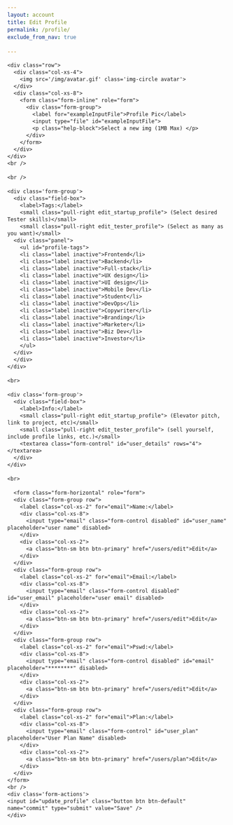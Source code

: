 ```yaml
---
layout: account
title: Edit Profile
permalink: /profile/
exclude_from_nav: true

---
```

<script type="text/javascript">
bowtie.user.info(function(user){
  if(!user){
    window.location.replace("/users/sign_in");
  }
});
</script>

<!-- TESTER -->
<div id="edit_tester_profile">
  <div id="profile" class="user-profile">

    <div class="row">
      <div class="col-xs-4">
        <img src='/img/avatar.gif' class='img-circle avatar'>
      </div>
      <div class="col-xs-8">
        <form class="form-inline" role="form">
          <div class="form-group">
            <label for="exampleInputFile">Profile Pic</label>
            <input type="file" id="exampleInputFile">
            <p class="help-block">Select a new img (1MB Max) </p>
          </div>
        </form>
      </div>
    </div>
    <br />

    <br />

    <div class='form-group'>
      <div class="field-box">
        <label>Tags:</label>
        <small class="pull-right edit_startup_profile"> (Select desired Tester skills)</small>
        <small class="pull-right edit_tester_profile"> (Select as many as you want)</small>
      <div class="panel">
        <ul id="profile-tags">
        <li class="label inactive">Frontend</li>
        <li class="label inactive">Backend</li>
        <li class="label inactive">Full-stack</li>
        <li class="label inactive">UX design</li>
        <li class="label inactive">UI design</li>
        <li class="label inactive">Mobile Dev</li>
        <li class="label inactive">Student</li>
        <li class="label inactive">DevOps</li>
        <li class="label inactive">Copywriter</li>
        <li class="label inactive">Branding</li>
        <li class="label inactive">Marketer</li>
        <li class="label inactive">Biz Dev</li>
        <li class="label inactive">Investor</li>
        </ul>
      </div>
      </div>
    </div>

    <br>

    <div class='form-group'>
      <div class="field-box">
        <label>Info:</label>
        <small class="pull-right edit_startup_profile"> (Elevator pitch, link to project, etc)</small>
        <small class="pull-right edit_tester_profile"> (sell yourself, include profile links, etc.)</small>
        <textarea class="form-control" id="user_details" rows="4"></textarea>
      </div>
    </div>

    <br>

      <form class="form-horizontal" role="form">
      <div class="form-group row">
        <label class="col-xs-2" for="email">Name:</label>
        <div class="col-xs-8">
          <input type="email" class="form-control disabled" id="user_name" placeholder="user name" disabled>
        </div>
        <div class="col-xs-2">
          <a class="btn-sm btn btn-primary" href="/users/edit">Edit</a>
        </div>
      </div>
      <div class="form-group row">
        <label class="col-xs-2" for="email">Email:</label>
        <div class="col-xs-8">
          <input type="email" class="form-control disabled" id="user_email" placeholder="user email" disabled>
        </div>
        <div class="col-xs-2">
          <a class="btn-sm btn btn-primary" href="/users/edit">Edit</a>
        </div>
      </div>
      <div class="form-group row">
        <label class="col-xs-2" for="email">Pswd:</label>
        <div class="col-xs-8">
          <input type="email" class="form-control disabled" id="email" placeholder="********" disabled>
        </div>
        <div class="col-xs-2">
          <a class="btn-sm btn btn-primary" href="/users/edit">Edit</a>
        </div>
      </div>
      <div class="form-group row">
        <label class="col-xs-2" for="email">Plan:</label>
        <div class="col-xs-8">
          <input type="email" class="form-control" id="user_plan" placeholder="User Plan Name" disabled>
        </div>
        <div class="col-xs-2">
          <a class="btn-sm btn btn-primary" href="/users/plan">Edit</a>
        </div>
      </div>
    </form>
    <br />
    <div class='form-actions'>
    <input id="update_profile" class="button btn btn-default" name="commit" type="submit" value="Save" />
    </div>

  </div>
</div>



<script type="text/javascript">

bowtie.user.info(function(user){
  if(!user){
    // There is no user signed in
  }else{

    if(user.plan == "Tester"){
      $(".edit_tester_profile").show();
      $(".edit_startup_profile").hide();

    }else{
      $(".edit_startup_profile").show();
      $(".edit_tester_profile").hide();
    }

    $("#user_name").val(user.plan);
    $("#user_email").val(user.email);
    $("#user_plan").val(user.plan);


    var promDate = new dmProject("pr_Tl1Eehzg", user);
    promDate.edit_profile();




  }
});
